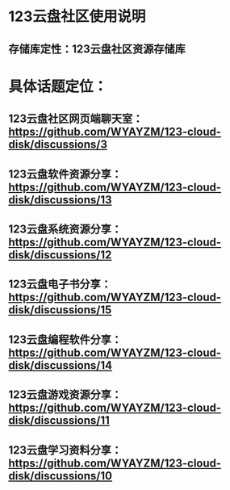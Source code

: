 # 123云盘社区使用说明

## 存储库定性：123云盘社区资源存储库

# 具体话题定位：

## 123云盘社区网页端聊天室：https://github.com/WYAYZM/123-cloud-disk/discussions/3

## 123云盘软件资源分享：https://github.com/WYAYZM/123-cloud-disk/discussions/13

## 123云盘系统资源分享：https://github.com/WYAYZM/123-cloud-disk/discussions/12

## 123云盘电子书分享：https://github.com/WYAYZM/123-cloud-disk/discussions/15

## 123云盘编程软件分享：https://github.com/WYAYZM/123-cloud-disk/discussions/14

## 123云盘游戏资源分享：https://github.com/WYAYZM/123-cloud-disk/discussions/11

## 123云盘学习资料分享：https://github.com/WYAYZM/123-cloud-disk/discussions/10
